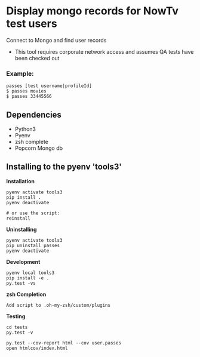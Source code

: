 # Display mongo records for NowTv test users
Connect to Mongo and find user records
 - This tool requires corporate network access and assumes QA tests have been checked out 
### Example:

```
passes [test username|profileId]
$ passes movies
$ passes 33445566
```

## Dependencies

- Python3
- Pyenv
- zsh complete
- Popcorn Mongo db 

## Installing to the pyenv 'tools3'

**Installation**

```
pyenv activate tools3
pip install .
pyenv deactivate

# or use the script:
reinstall
```

**Uninstalling**

```
pyenv activate tools3
pip uninstall passes
pyenv deactivate
```

**Development**

```
pyenv local tools3
pip install -e .
py.test -vs
```

**zsh Completion**

```
Add script to .oh-my-zsh/custom/plugins
```

**Testing**
```
cd tests
py.test -v

py.test --cov-report html --cov user.passes
open htmlcov/index.html
```

